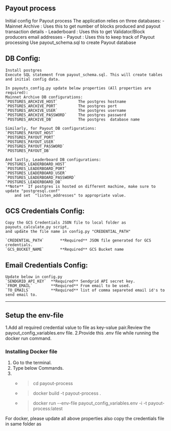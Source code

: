 ## Payout process  
Initial config for Payout process
The application relies on three databases:
     - Mainnet Archive : Uses this to get number of blocks produced and payout transaction details
     - Leaderboard     : Uses this to get Validator/Block producers email addresses
     - Payout          : Uses this to keep track of Payout processing
Use payout_schema.sql to create Payout database

## DB Config:   
	Install postgres   
	Execute SQL statement from payout_schema.sql. This will create tables and initial config data.  

	In payouts_config.py update below properties (All properties are required):  
    Mainnet Archive DB configurations:
	`POSTGRES_ARCHIVE_HOST`			The postgres hostname  
    `POSTGRES_ARCHIVE_PORT`			The postgres port  
    `POSTGRES_ARCHIVE_USER`			The postgres username  
    `POSTGRES_ARCHIVE_PASSWORD`		The postgres password  
    `POSTGRES_ARCHIVE_DB`			The postgres  database name  
	
    Similarly, for Payout DB configurations:
    `POSTGRES_PAYOUT_HOST` 
    `POSTGRES_PAYOUT_PORT` 
    `POSTGRES_PAYOUT_USER` 
    `POSTGRES_PAYOUT_PASSWORD`  
    `POSTGRES_PAYOUT_DB` 

    And lastly, Leaderboard DB configurations:
    `POSTGRES_LEADERBOARD_HOST` 
    `POSTGRES_LEADERBOARD_PORT` 
    `POSTGRES_LEADERBOARD_USER`  
    `POSTGRES_LEADERBOARD_PASSWORD`  
    `POSTGRES_LEADERBOARD_DB` 
	**Note**  If postgres is hosted on different machine, make sure to update "postgresql.conf" 
		and set  "listen_addresses" to appropriate value.  
	  
  
## GCS Credentials Config:	  
	Copy the GCS Credentials JSON file to local folder as payouts_calculate.py script, 
	and update the file name in config.py "CREDENTIAL_PATH"  
	
	`CREDENTIAL_PATH`		**Required** JSON file generated for GCS credentials.  
    `GCS_BUCKET_NAME`		**Required** GCS Bucket name  
	  
## Email Credentials Config:	  
	Update below in config.py
	`SENDGRID_API_KEY`	**Required** Sendgrid API secret key.  
    `FROM_EMAIL`		**Required** From email to be used.
	`TO_EMAILS`			**Required** list of comma separeted email id's to send email to.
	

***
## Setup the env-file
1.Add all required credential value to file as key-value pair.Review the payout_config_variables.env file. 
2.Provide this .env file while running the docker run command.
### Installing Docker file
1. Go to the terminal.
2. Type below Commands.
3. * >cd payout-process
   * >docker build -t payout-process .
   * >docker run --env-file payout_config_variables.env -i -t payout-process:latest
    
For docker, please update all above properties also copy the credentials file in same folder as 	  
	  
	